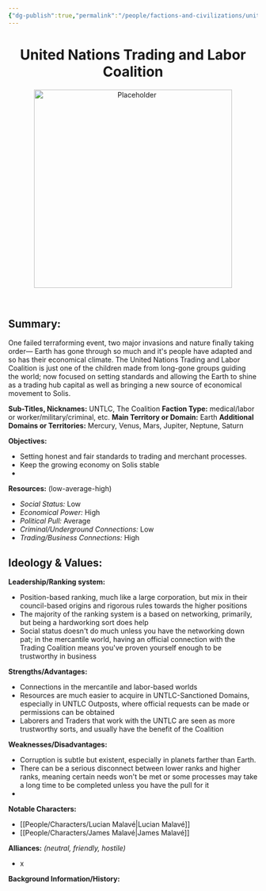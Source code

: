 ```yaml
---
{"dg-publish":true,"permalink":"/people/factions-and-civilizations/united-nations-trading-and-labor-coalition/","tags":["earth","mercantile","labor","masterlist","factions"],"dgHomeLink":true,"dgShowLocalGraph":true,"dgShowFileTree":true}
---
```



<h1 style="text-align:center;">United Nations Trading and Labor Coalition</h1>

<p align="center">
    <img src="IMAGE.jpg" alt="Placeholder" width="400px">
</p>

<br>

## Summary:

One failed terraforming event, two major invasions and nature finally taking order— Earth has gone through so much and it's people have adapted and so has their economical climate. The United Nations Trading and Labor Coalition is just one of the children made from long-gone groups guiding the world; now focused on setting standards and allowing the Earth to shine as a trading hub capital as well as bringing a new source of economical movement to Solis. 
<br>

**Sub-Titles, Nicknames:** UNTLC, The Coalition
**Faction Type:** medical/labor or worker/military/criminal, etc.
**Main Territory or Domain:** Earth
**Additional Domains or Territories:** Mercury, Venus, Mars, Jupiter, Neptune, Saturn

**Objectives:**
- Setting honest and fair standards to trading and merchant processes.
-  Keep the growing economy on Solis stable
- 

**Resources:** (low-average-high)
- *Social Status:* Low
- *Economical Power:* High
- *Political Pull:* Average
- *Criminal/Underground Connections:* Low
- *Trading/Business Connections:* High

**Ideology & Values:**
- 

**Leadership/Ranking system:**
- Position-based ranking, much like a large corporation, but mix in their council-based origins and rigorous rules towards the higher positions
- The majority of the ranking system is a based on networking, primarily, but being a hardworking sort does help
- Social status doesn't do much unless you have the networking down pat; in the mercantile world, having an official connection with the Trading Coalition means you've proven yourself enough to be trustworthy in business

**Strengths/Advantages:**
- Connections in the mercantile and labor-based worlds
- Resources are much easier to acquire in UNTLC-Sanctioned Domains, especially in UNTLC Outposts, where official requests can be made or permissions can be obtained
- Laborers and Traders that work with the UNTLC are seen as more trustworthy sorts, and usually have the benefit of the Coalition

**Weaknesses/Disadvantages:**
- Corruption is subtle but existent, especially in planets farther than Earth.
- There can be a serious disconnect between lower ranks and higher ranks, meaning certain needs won't be met or some processes may take a long time to be completed unless you have the pull for it
- 

**Notable Characters:**
- [[People/Characters/Lucian Malavé\|Lucian Malavé]]
- [[People/Characters/James Malavé\|James Malavé]]

**Alliances:** *(neutral, friendly, hostile)*
- x

**Background Information/History:**